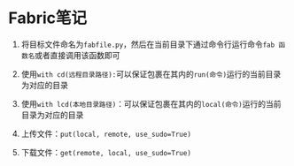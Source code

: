 # Fabric笔记

1. 将目标文件命名为`fabfile.py`，然后在当前目录下通过命令行运行命令`fab 函数名`或者直接调用该函数即可

2. 使用`with cd(远程目录路径):`可以保证包裹在其内的`run(命令)`运行的当前目录为对应的目录

3. 使用`with lcd(本地目录路径)`：可以保证包裹在其内的`local(命令)`运行的当前目录为对应的目录

4. 上传文件：`put(local, remote, use_sudo=True)`

5. 下载文件：`get(remote, local, use_sudo=True)`
